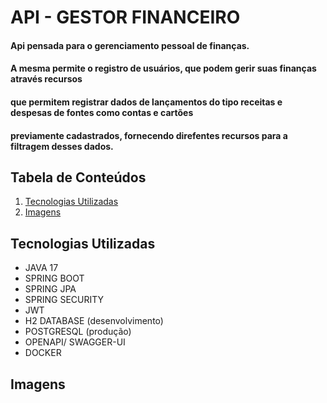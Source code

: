 # API - GESTOR FINANCEIRO 
####  Api pensada para o gerenciamento pessoal de finanças.
#### A mesma permite o registro de usuários, que podem gerir suas finanças através recursos
#### que permitem registrar dados de lançamentos do tipo receitas e despesas de fontes como contas e cartões
#### previamente cadastrados,  fornecendo direfentes recursos para a filtragem desses dados.

## Tabela de Conteúdos 

1. [Tecnologias Utilizadas](#tecnologias-utilizadas) 
2. [Imagens](#imagens) 


## Tecnologias Utilizadas

* JAVA 17
* SPRING BOOT
* SPRING JPA
* SPRING SECURITY
* JWT 
* H2 DATABASE (desenvolvimento)
* POSTGRESQL (produção)
* OPENAPI/ SWAGGER-UI
* DOCKER


## Imagens

